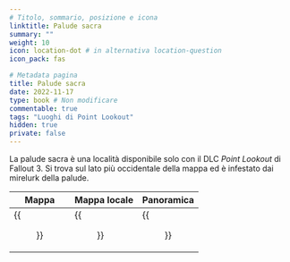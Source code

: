 ```yaml
---
# Titolo, sommario, posizione e icona
linktitle: Palude sacra
summary: ""
weight: 10
icon: location-dot # in alternativa location-question
icon_pack: fas

# Metadata pagina
title: Palude sacra
date: 2022-11-17
type: book # Non modificare
commentable: true
tags: "Luoghi di Point Lookout"
hidden: true
private: false 
---
```


La palude sacra è una località disponibile solo con il DLC *Point Lookout* di Fallout 3. Si trova sul lato più occidentale della mappa ed è infestato dai mirelurk della palude.

| Mappa                             | Mappa locale          | Panoramica           |
| --------------------------------- | --------------------- | -------------------- |
| {{<figure src="fo3/Sacred_Bog_Entrance_loc.webp">}}| {{<figure src="fo3/Dlc04bogmap.webp">}}| {{<figure src="fo3/Sacred_Bog.webp">}}|



